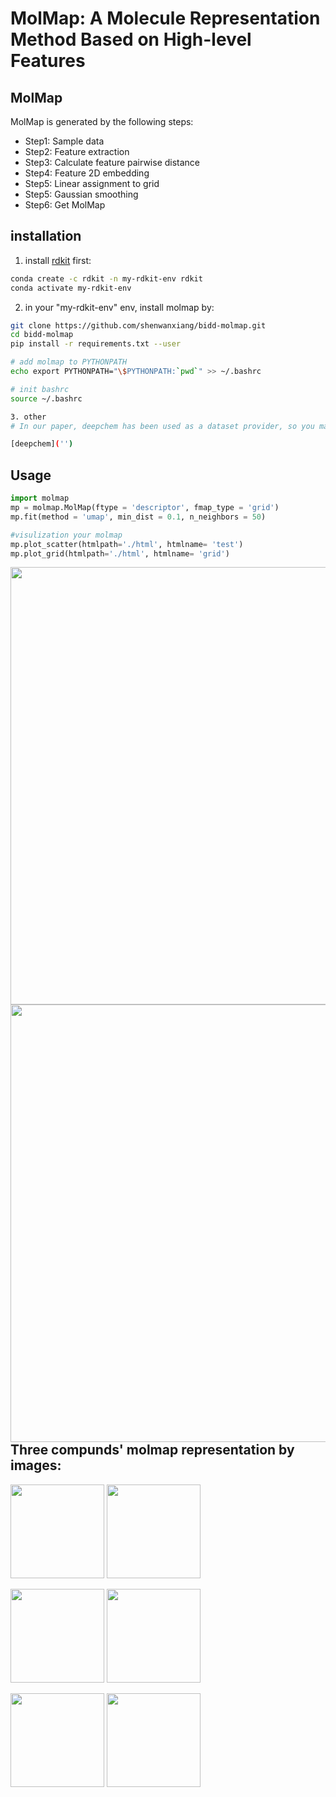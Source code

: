 # MolMap: A Molecule Representation Method Based on High-level Features

## MolMap
MolMap is generated by the following steps:

* Step1: Sample data 
* Step2: Feature extraction
* Step3: Calculate feature pairwise distance
* Step4: Feature 2D embedding
* Step5: Linear assignment to grid
* Step5: Gaussian smoothing
* Step6: Get MolMap


## installation

1. install [rdkit]('http://www.rdkit.org/docs/Install.html) first:
```bash
conda create -c rdkit -n my-rdkit-env rdkit
conda activate my-rdkit-env
```
2. in your "my-rdkit-env" env, install molmap by:

```bash
git clone https://github.com/shenwanxiang/bidd-molmap.git
cd bidd-molmap
pip install -r requirements.txt --user

# add molmap to PYTHONPATH
echo export PYTHONPATH="\$PYTHONPATH:`pwd`" >> ~/.bashrc

# init bashrc
source ~/.bashrc

3. other
# In our paper, deepchem has been used as a dataset provider, so you may install deepchem for reaptable results:

[deepchem]('')

```

## Usage

```python
import molmap
mp = molmap.MolMap(ftype = 'descriptor', fmap_type = 'grid')
mp.fit(method = 'umap', min_dist = 0.1, n_neighbors = 50)
```

```python
#visulization your molmap
mp.plot_scatter(htmlpath='./html', htmlname= 'test')
mp.plot_grid(htmlpath='./html', htmlname= 'grid')
```
<img src="https://github.com/shenwanxiang/bidd-molmap/blob/master/paper/html/scatter.png?raw=true" style="float: left; margin-right: 10px;" width="850" height="700" />
<img src="https://github.com/shenwanxiang/bidd-molmap/blob/master/paper/html/grid.png?raw=true" style="float: left; margin-right: 10px;" width="850" height="700" />



```python
#transform smiles
smiles_list = ['CC(=O)OC1=CC=CC=C1C(O)=O', 
               'CC(=O)NC1=CC=CC=C1C(O)=O',
               'CC(=O)CC1=CC=CC=C1C(O)=O']
x = mp.batch_transform(smiles_list, scale = True, 
                       scale_method = 'standard', 
                       smoothing = True, kernel_size = 41, 
                       sigma=2)
print(x.shape)
#3,37,37
```

```python
from rdkit import Chem
from rdkit.Chem import Draw
import matplotlib.pyplot as plt

#save your molmap image:
for i in range(len(smiles_list)):
    plt.imsave('./results/%s.png' % i, x[i], cmap = 'hsv')
    
for i, smiles in enumerate(smiles_list):
    fig = Draw.MolToMPL(Chem.MolFromSmiles(smiles), fitImage = True)
    fig.savefig('./results/mol_%s.png' % i, bbox_inches='tight')
    
```
Three compunds' molmap representation by images:
-----
<p float="center">
  <img src="https://github.com/shenwanxiang/bidd-molmap/blob/master/paper/results/mol_0.png?raw=true" width="150" height="150"/> 
  <img src="https://github.com/shenwanxiang/bidd-molmap/blob/master/paper/results/0.png?raw=true" width="150" height="150" />
</p>
<p float="center">
  <img src="https://github.com/shenwanxiang/bidd-molmap/blob/master/paper/results/mol_1.png?raw=true" width="150" height="150"/> 
  <img src="https://github.com/shenwanxiang/bidd-molmap/blob/master/paper/results/1.png?raw=true" width="150" height="150" />
</p>
<p float="center">
  <img src="https://github.com/shenwanxiang/bidd-molmap/blob/master/paper/results/mol_2.png?raw=true" width="150" height="150"/> 
  <img src="https://github.com/shenwanxiang/bidd-molmap/blob/master/paper/results/2.png?raw=true" width="150" height="150" />
</p>

